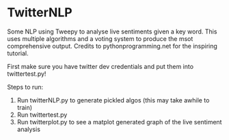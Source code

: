 # TwitterNLP

Some NLP using Tweepy to analyse live sentiments given a key word. This uses multiple algorithms and a voting system to produce the msot comprehensive output. Credits to pythonprogramming.net for the inspiring tutorial.

First make sure you have twitter dev credentials and put them into twittertest.py!

Steps to run:

1. Run twitterNLP.py to generate pickled algos (this may take awhile to train)
2. Run twittertest.py 
3. Run twitterplot.py to see a matplot generated graph of the live sentiment analysis
